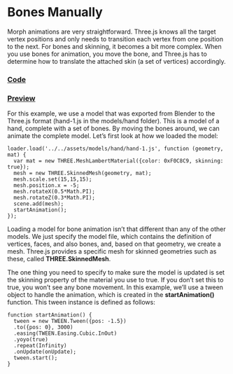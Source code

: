 # Bones Manually

Morph animations are very straightforward. Three.js knows all the target vertex positions and only needs to transition each vertex from one position to the next. For bones and skinning, it becomes a bit more complex. When you use bones for animation, you move the bone, and Three.js has to determine how to translate the attached skin (a set of vertices) accordingly. 

<a href="https://github.com/cg2021c/threejs-presentation-diamonds/blob/main/Learn-Three.js-Third-Edition-master/src/chapter-10/10-bones-manually.html"><h3>Code</h3></a>

<a href="https://cg2021c.github.io/threejs-presentation-diamonds/Learn-Three.js-Third-Edition-master/src/chapter-10/10-bones-manually.html"><h3>Preview</h3></a>

For this example, we use a model that was exported from Blender to the Three.js format (hand-1.js in the models/hand folder). This is a model of a hand, complete with a set of bones. By moving the bones around, we can animate the complete model. Let’s first look at how we loaded the model:

```
loader.load('../../assets/models/hand/hand-1.js', function (geometry, mat) {
  var mat = new THREE.MeshLambertMaterial({color: 0xF0C8C9, skinning: true});
  mesh = new THREE.SkinnedMesh(geometry, mat);
  mesh.scale.set(15,15,15);
  mesh.position.x = -5;
  mesh.rotateX(0.5*Math.PI);
  mesh.rotateZ(0.3*Math.PI);
  scene.add(mesh);
  startAnimation();
});
```

Loading a model for bone animation isn’t that different than any of the other models. We just specify the model file, which contains the definition of vertices, faces, and also bones, and, based on that geometry, we create a mesh. Three.js provides a specific mesh for skinned geometries such as these, called **THREE.SkinnedMesh**. 

The one thing you need to specify to make sure the model is updated is set the skinning property of the material you use to true. If you don’t set this to true, you won’t see any bone movement. In this example, we’ll use a tween object to handle the animation, which is created in the **startAnimation()** function. This tween instance is defined as follows:

```
function startAnimation() {
  tween = new TWEEN.Tween({pos: -1.5})
  .to({pos: 0}, 3000)
  .easing(TWEEN.Easing.Cubic.InOut)
  .yoyo(true)
  .repeat(Infinity)
  .onUpdate(onUpdate);
  tween.start();
}
```
